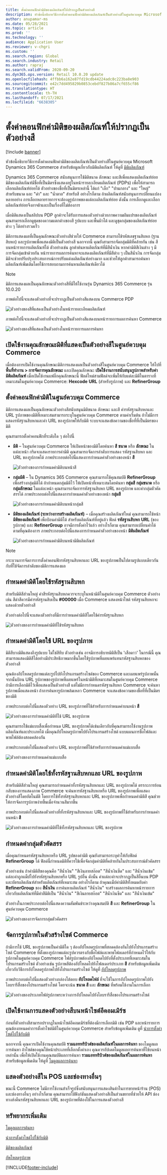 ```yaml
---
title: ตั้งค่าคอนฟิกค่ามิติของผลิตภัณฑ์ให้ปรากฏเป็นตัวอย่างสี
description: หัวข้อนี้อธิบายวิธีการตั้งค่าคอนฟิกค่ามิติของผลิตภัณฑ์เป็นตัวอย่างสีในศูนย์ควบคุม Microsoft Dynamics 365 Commerce
author: anupamar-ms
ms.date: 05/28/2021
ms.topic: article
ms.prod: ''
ms.technology: ''
audience: Application User
ms.reviewer: v-chgri
ms.custom: ''
ms.search.region: Global
ms.search.industry: Retail
ms.author: rapraj
ms.search.validFrom: 2020-09-20
ms.dyn365.ops.version: Retail 10.0.20 update
ms.openlocfilehash: 4ffbb6a162e87fd19cdb44224adc8c223ba8e903
ms.sourcegitcommit: e42c7dd495829b0853cebdf827b86a7cf655cf86
ms.translationtype: HT
ms.contentlocale: th-TH
ms.lasthandoff: 07/17/2021
ms.locfileid: "6638305"
---
```

# <a name="configure-product-dimension-values-to-appear-as-swatches"></a>ตั้งค่าคอนฟิกค่ามิติของผลิตภัณฑ์ให้ปรากฏเป็นตัวอย่างสี

[!include [banner](../../includes/banner.md)]

หัวข้อนี้อธิบายวิธีการตั้งค่าคอนฟิกค่ามิติของผลิตภัณฑ์เป็นตัวอย่างสีในศูนย์ควบคุม Microsoft Dynamics 365 Commerce สำหรับข้อมูลเกี่ยวกับมิติผลิตภัณฑ์ ให้ดูที่ [มิติผลิตภัณฑ์](../../supply-chain/pim/product-dimensions.md)

Dynamics 365 Commerce สนับสนุนการใช้มิติขนาด ลักษณะ และสีเพื่อแสดงผลิตภัณฑ์ย่อย มิติของผลิตภัณฑ์มีชื่อที่เป็นมิตรซึ่งแสดงอยู่ในหน้ารายละเอียดผลิตภัณฑ์ (PDPs) เพื่อให้สามารถเลือกผลิตภัณฑ์ย่อยได้ ตัวอย่างของชื่อที่เป็นมิตรเหล่านี้ ได้แก่ "เล็ก" "ปานกลาง" และ "ใหญ่" สำหรับขนาด และ "ดำ" และ "น้ำตาล" สำหรับสี อย่างไรก็ตาม ถ้าผลิตภัณฑ์สนับสนุนการเปลี่ยนแปลงหลายอย่าง การเลือกหลายรายการจะต้องดูรูปภาพของแต่ละผลิตภัณฑ์ย่อย ดังนั้น การเลือกดูและเลือกผลิตภัณฑ์ย่อยจึงอาจช้าและเป็นเรื่องที่ไม่ต้องการ

เมื่อมิติแสดงเป็นสลิปบน PDP ลูกค้าจะได้รับการแสดงตัวอย่างด้วยภาพความผันแปรของผลิตภัณฑ์ คุณสามารถเลือกดูชุดของความแตกต่างของสี รูปแบบ และพื้นผิวได้ และดูชุดกลุ่มของผลิตภัณฑ์ย่อยต่าง ๆ ได้อย่างรวดเร็ว

มิติการแสดงผลที่เป็นคุณลักษณะตัวอย่างสีช่วยให้ Commerce สามารถใช้รหัสเลขฐานสิบหก (ฐานสิบหก) และรูปภาพเพื่อแสดงมิติเป็นตัวอย่างสี นอกจากนี้ คุณยังสามารถจัดกลุ่มมิติที่คล้ายกัน เช่น สี บนหน้ารายการผลิตภัณฑ์ได้ ตัวอย่างเช่น ลูกค้าค้นหาผลิตภัณฑ์ที่มีสีน้ำเงิน หากค่ามิติสีเงินต่าง ๆ มีการจัดกลุ่มเข้าด้วยกัน หน้ารายการผลการค้นหาจะแสดงผลิตภัณฑ์ที่มีสีต่าง ๆ เป็นสีน้ำเงิน การจัดกลุ่มมิติจะช่วยปรับปรุงประสบการณ์การปรับแต่งผลิตภัณฑ์อย่างมาก และช่วยให้ลูกค้าสามารถค้นหาผลิตภัณฑ์เพิ่มเติมโดยใช้การสอบถามการค้นหาผลิตภัณฑ์เดียวได้

> [!NOTE]
> มิติการแสดงผลเป็นคุณลักษณะตัวอย่างสีที่มีให้ใช้งานรุ่น Dynamics 365 Commerce รุ่น 10.0.20

ภาพต่อไปนี้จะแสดงตัวอย่างที่จะปรากฏเป็นตัวอย่างสีแสดงบน Commerce PDP

![ตัวอย่างของสีที่แสดงเป็นตัวอย่างในหน้ารายละเอียดผลิตภัณฑ์](../dev-itpro/media/swatch_pdp.png)

ภาพต่อไปนี้จะแสดงตัวอย่างที่จะปรากฏเป็นตัวอย่างสีแสดงบนหน้ารายการผลการค้นหา Commerce

![ตัวอย่างของสีที่แสดงเป็นตัวอย่างในหน้ารายการผลการค้นหา](../dev-itpro/media/swatch_searchresults.PNG)

## <a name="enable-the-display-dimensions-as-swatches-feature-in-commerce-headquarters"></a>เปิดใช้งานคุณลักษณะมิติที่แสดงเป็นตัวอย่างสีในศูนย์ควบคุม Commerce

เมื่อต้องการเปิดใช้งานคุณลักษณะมิติการแสดงผลเป็นตัวอย่างสีในศูนย์ควบคุม Commerce ให้ไปที่ **พื้นที่ทำงาน \> การจัดการคุณลักษณะ** และเปิดคุณลักษณะ **เปิดใช้งานการสนับสนุนรูปภาพสำหรับค่ามิติผลิตภัณฑ์** เมื่อเปิดใช้งานแฟล็กคุณลักษณะนี้ ฟิลด์ใหม่สามฟิลด์จะเพิ่มให้กับแต่ละมิติในตารางที่เหมาะสมในศูนย์ควบคุม Commerce: **Hexcode** **URL** (สำหรับรูปภาพ) และ **RefinerGroup**

## <a name="configure-dimension-values-in-commerce-headquarters"></a>ตั้งค่าคอนฟิกค่ามิติในศูนย์ควบคุม Commerce

มิติการแสดงผลเป็นคุณลักษณะตัวอย่างสีสนับสนุนมิติขนาด ลักษณะ และสี ค่ารหัสฐานสิบหกและ URL รูปภาพของมิติที่เหมาะสมสามารถระบุในศูนย์ควบคุม Commerce ตามค่าเริ่มต้น ถ้าไม่มีการแสดงรหัสฐานสิบหกและค่า URL ของรูปภาพให้กับมิติ ระบบจะแสดงข้อความของชื่อที่ที่เป็นมิตรของมิติ

คุณสามารถตั้งค่าคอนฟิกที่ระดับใด ๆ ต่อไปนี้

- **มิติ** – ในศูนย์ควบคุม Commerce ให้เปิดหน้าของมิติโดยค้นหา **สี** **ขนาด** หรือ **ลักษณะ** ในแต่ละหน้า กริดจะแสดงรายการค่ามิติ คุณสามารถจัดการลำดับการแสดง รหัสฐานสิบหก และ URL ของรูปภาพได้ ภาพประกอบต่อไปนี้แสดงการกำหนดค่าตัวอย่างของหน้า **สี**

    ![ตัวอย่างของการกำหนดค่ามิติบนหน้าสี](../dev-itpro/media/swatch_Color.PNG)

- **กลุ่มมิติ** – ใน Dynamics 365 Commerce คุณสามารถใช้คุณสมบัติ **RefinerGroup** เพื่อสร้างกลุ่มมิติได้ ถ้ากําหนดกลุ่มมิติไว้ ให้เปิดหน้าที่เหมาะสมโดยค้นหา **กลุ่มสี** **กลุ่มขนาด** หรือ **กลุ่มลักษณะ** ในแต่ละหน้า คุณสามารถจัดการรหัสฐานสิบหก URL ของรูปภาพ และค่ากลุ่มตัวคัดสรรได้ ภาพประกอบต่อไปนี้แสดงการกำหนดค่าตัวอย่างของหน้า **กลุ่มสี**

    ![ตัวอย่างของการกำหนดค่ามิติบนหน้ากลุ่มสี](../dev-itpro/media/swatch_colorGroup.PNG)

- **มิติของผลิตภัณฑ์ (ระหว่างการสร้างผลิตภัณฑ์)** – เมื่อคุณสร้างผลิตภัณฑ์ใหม่ คุณสามารถใช้หน้า **มิติของผลิตภัณฑ์** เพื่อป้อนค่ามิติได้ สำหรับผลิตภัณฑ์ที่อยู่แล้ว ฟิลด์ **รหัสฐานสิบหก** **URL** (ของรูปภาพ) และ **RefinerGroup** อาจมีการตั้งค่าไว้แล้ว อย่างไรก็ตาม คุณสามารถเปลี่ยนค่าได้ตามที่คุณต้องการ ภาพประกอบต่อไปนี้แสดงการกำหนดค่าตัวอย่างของหน้า **มิติผลิตภัณฑ์**

    ![ตัวอย่างของการกำหนดค่ามิติบนหน้ามิติผลิตภัณฑ์](../dev-itpro/media/swatch_product_dimensions.PNG)

> [!NOTE]
> กระบวนการจัดการการตั้งค่าคอนฟิกรหัสฐานสิบหกและ URL ของรูปภาพเป็นไปตามรูปแบบเดียวกันกับที่ใช้จัดการลำดับของมิติการแสดงผล

## <a name="configure-dimension-values-by-using-hex-codes"></a>กำหนดค่ามิติโดยใช้รหัสฐานสิบหก

สำหรับมิติสีส่วนใหญ่ ค่าสีรหัสฐานสิบหกควรจะระบุในหน้ามิติในศูนย์ควบคุม Commerce ตัวอย่างเช่น สีดำสีควรมีค่ารหัสฐานสิบเป็น **#00000** เมื่อ Commerce แสดงหน้าไซต์ รหัสฐานสิบหกจะแสดงด้วยตัวอย่างสี

ตัวอย่างต่อไปนี้จะแสดงตัวอย่างที่มีการกำหนดค่ามิติสีโดยใช้ค่ารหัสฐานสิบหก

![ตัวอย่างของการกำหนดค่ามิติที่ใช้รหัสฐานสิบหก](../dev-itpro/media/swatch_color_hexcode.png)

## <a name="configure-dimension-values-by-using-image-urls"></a>กำหนดค่ามิติโดยใช้ URL ของรูปภาพ

มิติสีบางมิติแสดงถึงรูปแบบ ไม่ใช่สีทึบ ตัวอย่างเช่น อาจมีการอธิบายมิติสีเป็น 'เสือดาว' ในกรณีนี้ คุณสามารถแสดงมิติสีได้อย่างมีประสิทธิภาพมากขึ้นโดยใช้รูปภาพที่เผยแพร่แทนรหัสฐานสิบหกของตัวอย่างสี

คุณต้องอัปโหลดรูปภาพแต่ละรูปไปยังโปรแกรมสร้างไซต์ของ Commerce และเผยแพร่รูปภาพนั้น จากนั้นป้อน URL รูปภาพของรูปภาพที่เผยแพร่ในหน้ามิติที่เหมาะสมในศูนย์ควบคุม Commerce ถ้ามีการเลือกมิติไว้เพื่อแสดงเป็นตัวอย่างสี แต่ไม่มีการกําหนดรหัสฐานสิบหก Commerce จะค้นหารูปภาพเมื่อแสดงหน้า ถ้าการค้นหารูปภาพล้มเหลว Commerce จะแสดงข้อความของชื่อที่ที่เป็นมิตรของมิติ

ภาพประกอบต่อไปนี้แสดงตัวอย่าง URL ของรูปภาพที่ใช้สำหรับการกำหนดค่าบนหน้า **สี**

![ตัวอย่างของการกำหนดค่ามิติที่ใช้ URL ของรูปภาพ](../dev-itpro/media/swatch_color_urls.PNG)

คุณสามารถใช้แม่แบบสื่อเพื่อกําหนด URL ของรูปภาพได้เช่นเดียวกับที่คุณสามารถใช้งานรูปภาพผลิตภัณฑ์และประเภทได้ เมื่อคุณอัปโหลดรูปภาพไปยังโปรแกรมสร้างไซต์ แบบแผนการชื่อไฟล์และพาธไฟล์ต้องสอดคล้องกัน

ภาพประกอบต่อไปนี้แสดงตัวอย่าง URL ของรูปภาพที่ใช้สำหรับการกำหนดค่าแม่แบบสื่อ

![ตัวอย่างของการกำหนดค่าแม่แบบสื่อ](../dev-itpro/media/swatch_media_template.PNG)

## <a name="configure-dimension-values-by-using-both-hex-codes-and-image-urls"></a>กำหนดค่ามิติโดยใช้ทั้งรหัสฐานสิบหกและ URL ของรูปภาพ

สำหรับมิติสีส่วนใหญ่ คุณสามารถกำหนดค่าทั้งรหัสฐานสิบหกและ URL ของรูปภาพได้ ตรรกะการย้อนกลับของการแสดงภาพ Commerce จะค้นหารหัสฐานสิบหกหรือ URL ของรูปภาพเพื่อแสดงตัวอย่างสีโดยอัตโนมัติ โดยการใช้ทั้งรหัสฐานสิบหกและ URL ของรูปภาพเพื่อกำหนดค่ามิติสี คุณช่วยให้การจัดการรูปภาพง่ายขึ้นเมื่อจํานวนสีมากขึ้น

ภาพประกอบต่อไปนี้แสดงตัวอย่างที่ทั้งรหัสฐานสิบหกและ URL ของรูปภาพที่ใช้สำหรับการกำหนดค่าบนหน้า **สี**

![ตัวอย่างของการกำหนดค่ามิติที่ใช้ทั้งรหัสฐานสิบหกและ URL ของรูปภาพ](../dev-itpro/media/swatch_color_hexandimage.png)

## <a name="configure-refiner-groups"></a>กำหนดค่ากลุ่มตัวคัดสรร

เมื่อคุณกําหนดรหัสฐานสิบหกหรือ URL รูปของค่ามิติ คุณยังสามารถระบุค่าให้กับฟิลด์ **RefinerGroup** ได้ ฟิลด์นี้กําหนดมิติที่ควรใช้เพื่อจัดกลุ่มค่ามิติที่คล้ายกันในประสบการณ์ตัวคัดสรร

ตัวอย่างเช่น ถ้าค่ามิติสีของคุณคือ "สีน้ำเงิน" "สีเงินลายสก๊อต" "สีน้ำเงินซีด" และ "สีน้ำเงินเข้ม" แต่ละค่าถูกแม็ปไปยังรหัสฐานสิบหกหรือ URL รูปอื่น ดังนั้น ค่าแต่ละค่าจะปรากฏเป็นสีอื่นบน PDP และบัตรผลิตภัณฑ์สำหรับผลิตภัณฑ์ที่เหมาะสม อย่างไรก็ตาม ถ้าคุณแม็ปค่ามิติสีทั้งหมดกับค่า **RefinerGroup** ของ **สีน้ำเงิน** การค้นหาผลิตภัณฑ์ "สีน้ำเงิน" จะสร้างผลการค้นหาหน้ารายการเกี่ยวกับผลิตภัณฑ์ที่มีค่าสีมิติเป็น "สีน้ำเงิน" "สีเงินลายสก๊อต" "สีน้ำเงินซีด" และ "สีน้ำเงินเข้ม"

ตัวอย่างในภาพประกอบต่อไปนี้แสดงความสัมพันธ์ระหว่างคุณสมบัติ **สี** และ **RefinerGroup** ในศูนย์ควบคุม Commerce

![ตัวอย่างของการจัดการกลุ่มตัวคัดสรร](../dev-itpro/media/swatch_refiner_group.png)

## <a name="manage-images-in-commerce-site-builder"></a>จัดการรูปภาพในตัวสร้างไซต์ Commerce

ถ้ามีการใช้ URL ของรูปภาพเป็นค่ามิติใด ๆ ต้องอัปโหลดรูปภาพที่สอดคล้องกันไปยังโปรแกรมสร้างไซต์ Commerce ที่ตั้งของรูปภาพแต่ละรูปควรตรงกับชื่อไฟล์และพาธโฟลเดอร์ที่กําหนดไว้ให้กับรูปภาพในศูนย์ควบคุม Commerce ไฟล์รูปภาพต้องอัปโหลดไปยังที่ตั้งประเภทที่เหมาะสมในโปรแกรมสร้างไซต์ ตัวอย่างเช่น รูปภาพสีต้องอัปโหลดไปยังโฟลเดอร์ประเภท **สี** สำหรับข้อมูลเพิ่มเติมเกี่ยวกับวิธีการอัปโหลดรูปภาพไปยังโปรแกรมสร้างไซต์ ให้ดูที่ [อัปโหลดรูปภาพ](../dam-upload-images.md)

ภาพประกอบต่อไปนี้แสดงตัวอย่างกล่องโต้ตอบ **อัปโหลดไฟล์** ที่จะใช้ในการอัปโหลดรูปภาพไปยังไลบรารีสื่อของโปรแกรมสร้างไซต์ โดยจะเน้น **ขนาด** **สี** และ **ลักษณะ** ที่พร้อมใช้งานในการเลือก

![ตัวอย่างของประเภทไฟล์รูปภาพระหว่างการอัปโหลดไปยังไลบรารีสื่อของโปรแกรมสร้างไซต์](../dev-itpro/media/swatch_sitebuilder.png)

## <a name="enable-swatch-display-on-e-commerce-site-pages"></a>เปิดใช้งานการแสดงตัวอย่างสีบนหน้าไซต์อีคอมเมิร์ซ

ก่อนที่ตัวอย่างสีสามารถปรากฏในหน้าไซต์อีคอมเมิร์ซที่ต้องมีการเลือกมิติ เช่น PDP และหน้ารายการ คุณต้องกหนดค่าการตั้งค่าไซต์มิติในศูนย์ควบคุม Commerce สำหรับข้อมูลเพิ่มเติม ดูที่ [นำการตั้งค่าไซต์ไปใช้กับมิติ](../dimension-settings.md)

นอกจากนี้ คุณควรเปิดใช้งานคุณสมบัติ **รวมแอททริบิวต์ของผลิตภัณฑ์ในผลการค้นหา** ของโมดูลผลการค้นหา ถ้าไซต์ของคุณใช้หน้าประเภทที่เลือกตั้งค่าเอง คุณควรอัปเดตโมดูลผลการค้นหาที่ใช้บนหน้าเหล่านั้น เพื่อให้เปิดใช้งานคุณสมบัติผลการค้นหา **รวมแอททริบิวต์ของผลิตภัณฑ์ในผลการค้นหา** สำหรับข้อมูลเพิ่มเติม ให้ดูที่ [โมดูลผลการค้นหา](../search-result-module.md)

## <a name="display-swatches-in-pos-and-other-channels"></a>แสดงตัวอย่างสีใน POS และช่องทางอื่นๆ

ขณะนี้ Commerce ไม่มีการใช้งานสำเร็จรูปซึ่งสนับสนุนการแสดงสินค้าในการขายหน้าร้าน (POS) และช่องทางอื่นๆ อย่างไรก็ตาม คุณสามารถใช้ฟังก์ชันแสดงตัวอย่างสีเป็นส่วนขยายที่ช่วยให้ API ช่องทางส่งคืนรหัสฐานสิบหกและ URL ของรูปภาพที่ต้องใช้ในการแสดงตัวอย่างสี

## <a name="additional-resources"></a>ทรัพยากรเพิ่มเติม

[โมดูลผลการค้นหา](../search-result-module.md)

[นำการตั้งค่าไซต์ไปใช้กับมิติ](../dimension-settings.md)

[มิติของผลิตภัณฑ์](../../supply-chain/pim/product-dimensions.md)

[อัพโหลดรูปภาพ](../dam-upload-images.md)

[!INCLUDE[footer-include](../../includes/footer-banner.md)]
